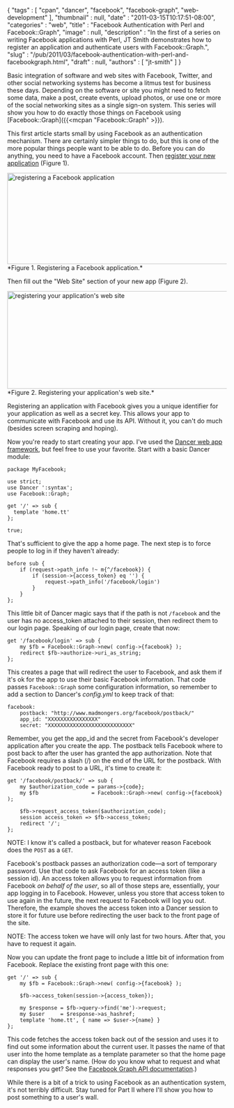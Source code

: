 {
   "tags" : [
      "cpan",
      "dancer",
      "facebook",
      "facebook-graph",
      "web-development"
   ],
   "thumbnail" : null,
   "date" : "2011-03-15T10:17:51-08:00",
   "categories" : "web",
   "title" : "Facebook Authentication with Perl and Facebook::Graph",
   "image" : null,
   "description" : "In the first of a series on writing Facebook applications with Perl, JT Smith demonstrates how to register an application and authenticate users with Facebook::Graph.",
   "slug" : "/pub/2011/03/facebook-authentication-with-perl-and-facebookgraph.html",
   "draft" : null,
   "authors" : [
      "jt-smith"
   ]
}



Basic integration of software and web sites with Facebook, Twitter, and other social networking systems has become a litmus test for business these days. Depending on the software or site you might need to fetch some data, make a post, create events, upload photos, or use one or more of the social networking sites as a single sign-on system. This series will show you how to do exactly those things on Facebook using [Facebook::Graph]({{<mcpan "Facebook::Graph" >}}).

This first article starts small by using Facebook as an authentication mechanism. There are certainly simpler things to do, but this is one of the more popular things people want to be able to do. Before you can do anything, you need to have a Facebook account. Then [register your new application](http://apps.facebook.com/developer) (Figure 1).

<img src="/images/_pub_2011_03_facebook-authentication-with-perl-and-facebookgraph/register_app.png" alt="registering a Facebook application" width="696" height="209" />
*Figure 1. Registering a Facebook application.*

Then fill out the "Web Site" section of your new app (Figure 2).

<img src="/images/_pub_2011_03_facebook-authentication-with-perl-and-facebookgraph/register_website.png" alt="registering your application&#39;s web site" width="740" height="224" />
*Figure 2. Registering your application's web site.*

Registering an application with Facebook gives you a unique identifier for your application as well as a secret key. This allows your app to communicate with Facebook and use its API. Without it, you can't do much (besides screen scraping and hoping).

Now you're ready to start creating your app. I've used the [Dancer web app framework](http://perldancer.org/), but feel free to use your favorite. Start with a basic Dancer module:

    package MyFacebook;

    use strict;
    use Dancer ':syntax';
    use Facebook::Graph;

    get '/' => sub {
      template 'home.tt'
    };

    true;

That's sufficient to give the app a home page. The next step is to force people to log in if they haven't already:

    before sub {
        if (request->path_info !~ m{^/facebook}) {
            if (session->{access_token} eq '') {
                request->path_info('/facebook/login')
            }
        }
    };

This little bit of Dancer magic says that if the path is not `/facebook` and the user has no access\_token attached to their session, then redirect them to our login page. Speaking of our login page, create that now:

    get '/facebook/login' => sub {
        my $fb = Facebook::Graph->new( config->{facebook} );
        redirect $fb->authorize->uri_as_string;
    };

This creates a page that will redirect the user to Facebook, and ask them if it's ok for the app to use their basic Facebook information. That code passes `Facebook::Graph` some configuration information, so remember to add a section to Dancer's *config.yml* to keep track of that:

    facebook:
        postback: "http://www.madmongers.org/facebook/postback/"
        app_id: "XXXXXXXXXXXXXXXX"
        secret: "XXXXXXXXXXXXXXXXXXXXXXXXXXX"

Remember, you get the app\_id and the secret from Facebook's developer application after you create the app. The postback tells Facebook where to post back to after the user has granted the app authorization. Note that Facebook requires a slash (/) on the end of the URL for the postback. With Facebook ready to post to a URL, it's time to create it:

    get '/facebook/postback/' => sub {
        my $authorization_code = params->{code};
        my $fb                 = Facebook::Graph->new( config->{facebook} );

        $fb->request_access_token($authorization_code);
        session access_token => $fb->access_token;
        redirect '/';
    };

NOTE: I know it's called a postback, but for whatever reason Facebook does the `POST` as a `GET`.

Facebook's postback passes an authorization code—a sort of temporary password. Use that code to ask Facebook for an access token (like a session id). An access token allows you to request information from Facebook *on behalf of the user*, so all of those steps are, essentially, your app logging in to Facebook. However, unless you store that access token to use again in the future, the next request to Facebook will log you out. Therefore, the example shoves the access token into a Dancer session to store it for future use before redirecting the user back to the front page of the site.

NOTE: The access token we have will only last for two hours. After that, you have to request it again.

Now you can update the front page to include a little bit of information from Facebook. Replace the existing front page with this one:

    get '/' => sub {
        my $fb = Facebook::Graph->new( config->{facebook} );

        $fb->access_token(session->{access_token});

        my $response = $fb->query->find('me')->request;
        my $user     = $response->as_hashref;
        template 'home.tt', { name => $user->{name} }
    };

This code fetches the access token back out of the session and uses it to find out some information about the current user. It passes the name of that user into the home template as a template parameter so that the home page can display the user's name. (How do you know what to request and what responses you get? See the [Facebook Graph API documentation](http://developers.facebook.com/docs/reference/api/).)

While there is a bit of a trick to using Facebook as an authentication system, it's not terribly difficult. Stay tuned for Part II where I'll show you how to post something to a user's wall.
